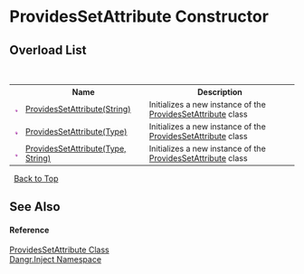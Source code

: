 # ProvidesSetAttribute Constructor 
 


## Overload List
&nbsp;<table><tr><th></th><th>Name</th><th>Description</th></tr><tr><td>![Public method](media/pubmethod.gif "Public method")</td><td><a href="M_Dangr_Inject_ProvidesSetAttribute__ctor">ProvidesSetAttribute(String)</a></td><td>
Initializes a new instance of the <a href="T_Dangr_Inject_ProvidesSetAttribute">ProvidesSetAttribute</a> class</td></tr><tr><td>![Public method](media/pubmethod.gif "Public method")</td><td><a href="M_Dangr_Inject_ProvidesSetAttribute__ctor_1">ProvidesSetAttribute(Type)</a></td><td>
Initializes a new instance of the <a href="T_Dangr_Inject_ProvidesSetAttribute">ProvidesSetAttribute</a> class</td></tr><tr><td>![Public method](media/pubmethod.gif "Public method")</td><td><a href="M_Dangr_Inject_ProvidesSetAttribute__ctor_2">ProvidesSetAttribute(Type, String)</a></td><td>
Initializes a new instance of the <a href="T_Dangr_Inject_ProvidesSetAttribute">ProvidesSetAttribute</a> class</td></tr></table>&nbsp;
<a href="#providessetattribute-constructor">Back to Top</a>

## See Also


#### Reference
<a href="T_Dangr_Inject_ProvidesSetAttribute">ProvidesSetAttribute Class</a><br /><a href="N_Dangr_Inject">Dangr.Inject Namespace</a><br />
